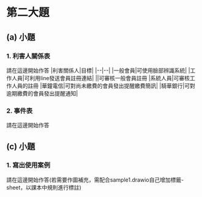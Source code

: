 # 第二大題 
## (a) 小題
### 1. 利害人關係表
請在這邊開始作答
|利害關係人|目標|
|--|--|
|一般會員|可使用臉部辨識系統|
|工作人員|可利用line發送會員註冊連結|
||可審核一般會員註冊
|系統人員|可審核工作人員的註冊
|華鐘電信|可對尚未繳費的會員發出提醒繳費簡訊|
|騎華銀行|可對逾期繳費的會員發出提醒通知| 
### 2. 事件表
請在這邊開始作答
 
## (c) 小題
### 1. 寫出使用案例
請在這邊開始作答(若需要作圖補充，需配合sample1.drawio自己增加標籤-sheet，以課本中規則進行標註)